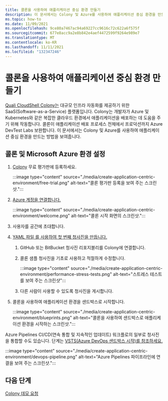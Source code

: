 ```yaml
---
title: 콜론을 사용하여 애플리케이션 중심 환경 만들기
description: 이 문서에서는 Colony 및 Azure를 사용하여 애플리케이션 중심 환경을 만드는 방법을 보여줍니다.
ms.topic: how-to
ms.date: 11/09/2021
ms.openlocfilehash: 9ce80a7467ac94a69227cc9616c72c622a6f575f
ms.sourcegitcommit: 677e8acc9a2e8b842e4aef4472599f9264e989e7
ms.translationtype: MT
ms.contentlocale: ko-KR
ms.lasthandoff: 11/11/2021
ms.locfileid: "132347246"
---
```

# <a name="create-an-application-centric-environment-with-colony"></a>콜론을 사용하여 애플리케이션 중심 환경 만들기

[Quali CloudShell Colony는](https://azuremarketplace.microsoft.com/marketplace/apps/quali_systems.cloudshell_colony?tab=Overview) 대규모 인프라 자동화를 제공하기 위한 SaaS(Software-as-a-Service) 플랫폼입니다. Colony는 개발자가 Azure 및 Kubernetes와 같은 복잡한 클라우드 환경에서 애플리케이션을 배포하는 데 도움을 주기 위해 작동합니다. 콜론이 애플리케이션 배포 프로세스 전체에서 프로덕션까지 Azure DevTest Labs 보완합니다. 이 문서에서는 Colony 및 Azure를 사용하여 애플리케이션 중심 환경을 만드는 방법을 보여줍니다.

## <a name="set-up-the-environment-with-colony-and-microsoft-azure"></a>콜론 및 Microsoft Azure 환경 설정

1. [Colony](https://azuremarketplace.microsoft.com/marketplace/apps/quali_systems.cloudshell_colony?tab=Overview) 무료 평가판에 등록하세요.

    :::image type="content" source="./media/create-application-centric-environment/free-trial.png" alt-text="콜론 평가판 등록을 보여 주는 스크린샷.":::
1. [Azure 계정을 연결합니다.](https://colonysupport.quali.com/hc/articles/360008222234)

    :::image type="content" source="./media/create-application-centric-environment/welcome.png" alt-text="콜론 시작 화면의 스크린샷.":::
1. 사용자를 공간에 초대합니다.
1. [YAML 파일 를 사용하여 첫 번째 청사진을 만듭니다.](https://colonysupport.quali.com/hc/articles/360001680807-Steps-to-Developing-a-Blueprint)
    1. GitHub 또는 BitBucket 청사진 리포지블리를 Colony에 연결합니다.
    1. 콜론 샘플 청사진을 기초로 사용하고 적절하게 수정합니다.

        :::image type="content" source="./media/create-application-centric-environment/performance-stress-tests.png" alt-text="스트레스 테스트를 보여 주는 스크린샷":::
    1. 다른 사람이 사용할 수 있도록 청사진을 게시합니다.
1. 콜론을 사용하여 애플리케이션 환경을 샌드박스로 시작합니다.

    :::image type="content" source="./media/create-application-centric-environment/blueprints.png" alt-text="콜론을 사용하여 샌드박스로 애플리케이션 환경을 시작하는 스크린샷.":::

Azure Pipelines CI/CD(연속 통합 및 지속적인 업데이트) 워크플로의 일부로 청사진을 통합할 수도 있습니다. 단계는 [VSTS(Azure DevOps 샌드박스 시작)를 참조하세요.](https://colonysupport.quali.com/hc/articles/360008464234)

:::image type="content" source="./media/create-application-centric-environment/devops-pipeline.png" alt-text="Azure Pipelines 파이프라인에 연결을 보여 주는 스크린샷.":::

## <a name="next-steps"></a>다음 단계

[Colony 데모 요청](https://info.quali.com/cloudshell-colony-demo-request)
